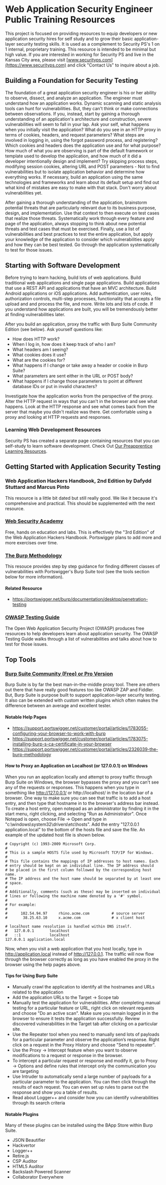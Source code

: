 # Web Application Security Engineer Public Training Resources
This project is focused on providing resources to equip developers or new application security hires for self study and to grow their basic application-layer security testing skills. It is used as a complement to Security PS's 1 on 1 internal, proprietary training. This resource is intended to be minimal but high value. If you are interested in working for Security PS and live in the Kansas City area, please visit [www.securityps.com](https://www.securityps.com) and click "Contact Us" to inquire about a job.

## Building a Foundation for Security Testing
The foundation of a great application security engineer is his or her ability to observe, dissect, and analyze an application. The engineer must understand how an application works. Dynamic scanning and static analysis tools can hunt for vulnerabilities. But, they can't think or make connections between observations. If you, instead, start by gaining a thorough understanding of an application's architecture and construction, severe vulnerabilities will seem to fall in your lap. Ask your self, what happens when you initially visit the application? What do you see in an HTTP proxy in terms of cookies, headers, and request parameters? What steps are involved in logging in, using the forgot password process, and registering? Which cookies and headers does the application use and for what purpose? How much of what you are observing is part of the default framework or template used to develop the application, and how much of it did a developer intentionally design and implement? Try skipping process steps, modifying session cookies, altering URL and POST parameters - Not to find vulnerabilities but to isolate application behavior and determine how everything works. If necessary, build an application using the same technologies and frameworks and learn about its default setup and find out what kind of mistakes are easy to make with that stack. Don't worry about vulnerabilities yet. 

After gaining a thorough understanding of the application, brainstorm potential threats that are particularly relevant due to its business purpose, design, and implementation. Use that context to then execute on test cases that realize those threats. Systematically work through every feature and page of the application, always stopping to think about new potential threats and test cases that must be exercised. Finally, use a list of vulnerabilities and best practices to test the entire application, but apply your knowledge of the application to consider which vulnerabilities apply and how they can be best tested. Go through the application systematically to test for those issues.

## Starting with Software Development
Before trying to learn hacking, build lots of web applications. Build traditional web applications and single page applications. Build applications that use a REST API and applications that have an MVC architecture. Build Android applications or iOS applications. Add authentication, user roles, authorization controls, multi-step processes, functionality that accepts a file upload and and process the file, and more. Write lots and lots of code. If you understand how applications are built, you will be tremendously better at finding vulnerabilities later.

After you build an application, proxy the traffic with Burp Suite Community Edition (see below). Ask yourself questions like:
* How does HTTP work?
* When I log in, how does it keep track of who I am?
* What headers am I seeing?
* What cookies does it use?
* What are the cookies for?
* What happens if I change or take away a header or cookie in Burp Suite?
* What parameters are sent either in the URL or POST body?
* What happens if I change those parameters to point at different database IDs or put in invalid characters?

Investigate how the application works from the perspective of the proxy. Alter the HTTP request in ways that you can't in the browser and see what happens. Look at the HTTP response and see what comes back from the server that maybe you didn't realize was there. Get comfortable using a proxy and looking at HTTP requests and responses.

### Learning Web Development Resources
Security PS has created a separate page containing resources that you can self-study to learn software development. Check Out [Our Preapprentice Learning Resources](https://github.com/securityps/PreapprenticeLearningResources).


## Getting Started with Application Security Testing
### Web Application Hackers Handbook, 2nd Edition by Dafydd Stuttard and Marcus Pinto
This resource is a little bit dated but still really good. We like it because it's comprehensive and practical. This should be supplemented with the next resource.
### [Web Security Academy](https://portswigger.net/web-security)
Free, hands on education and labs. This is effectively the "3rd Edition" of the Web Application Hackers Handbook. Portswigger plans to add more and more exercises over time.
### [The Burp Methodology](https://portswigger.net/support/the-burp-methodology)
This resouce provides step by step guidance for finding different classes of vulnerabilities with Portswigger's Burp Suite tool (see the tools section below for more information).
#### Related Resource
* https://portswigger.net/burp/documentation/desktop/penetration-testing

### [OWASP Testing Guide](https://www.owasp.org/index.php/OWASP_Testing_Project)
The Open Web Application Security Project (OWASP) produces free resources to help developers learn about application security. The OWASP Testing Guide walks through a list of vulnerabilities and talks about how to test for those issues.

## Top Tools
### [Burp Suite Community (Free) or Pro Version](https://portswigger.net/burp/communitydownload)
Burp Suite is by far the best man-in-the-middle proxy tool. There are others out there that have really good features too like OWASP ZAP and Fiddler. But, Burp Suite is purpose built to support application-layer security testing. It also can be extended with custom written plugins which often makes the difference between an average and excellent tester.

#### Notable Help Pages
* https://support.portswigger.net/customer/portal/articles/1783055-configuring-your-browser-to-work-with-burp
* https://support.portswigger.net/customer/portal/articles/1783075-installing-burp-s-ca-certificate-in-your-browser
* https://support.portswigger.net/customer/portal/articles/2326039-the-burp-methodology

#### How to Proxy an Application on Localhost (or 127.0.0.1) on Windows
When you run an application locally and attempt to proxy traffic through Burp Suite on Windows, the browser bypasses the proxy and you can't see any of the requests or responses. This happens when you type in something like http://127.0.0.1/ or http://localhost/ in the location bar of a browser. One way to make sure you can see that traffic is to add a host entry, and then type that hostname in to the browser's address bar instead. To create a host entry, open notepad as an administrator by finding it in the start menu, right clicking, and selecting "Run as Administrator". Once Notepad is open, choose File -> Open and type in "c:\windows\system32\drivers\etc\hosts". Add the entry "127.0.0.1 application.local" to the bottom of the hosts file and save the file. An example of the updated host file is shown below.
```
# Copyright (c) 1993-2009 Microsoft Corp.
#
# This is a sample HOSTS file used by Microsoft TCP/IP for Windows.
#
# This file contains the mappings of IP addresses to host names. Each
# entry should be kept on an individual line. The IP address should
# be placed in the first column followed by the corresponding host name.
# The IP address and the host name should be separated by at least one
# space.
#
# Additionally, comments (such as these) may be inserted on individual
# lines or following the machine name denoted by a '#' symbol.
#
# For example:
#
#      102.54.94.97     rhino.acme.com          # source server
#       38.25.63.10     x.acme.com              # x client host

# localhost name resolution is handled within DNS itself.
#	127.0.0.1       localhost
#	::1             localhost
127.0.0.1 application.local
```
Now, when you visit a web application that you host locally, type in http://application.local instead of http://127.0.0.1. The traffic will now flow through the browser correctly as long as you have enabled the proxy in the browser using the help pages above.

#### Tips for Using Burp Suite
* Manually crawl the application to identify all the hostnames and URLs related to the application
* Add the application URLs to the Target → Scope tab
* Manually test the application for vulnerabilities. After completing manual testing for a particular feature or URL, right click on relevant requests and choose "Do an active scan". Make sure you remain logged in in the browser to ensure it tests the application successfully. Review discovered vulnerabilities in the Target tab after clicking on a particular site.
* Use the Repeater tool when you need to manually send lots of payloads for a particular parameter and observe the application’s response. Right click on a request in the Proxy History and choose "Send to repeater".
* Use the Proxy → Intercept feature when you want to observe modifications to a request or response in the browser.
* To intercept a particular request or response and modify it, go to Proxy → Options and define rules that intercept only the communication you are targeting
* Use Intruder to automatically send a large number of payloads for a particular parameter to the application. You can then click through the results of each request. You can even set up rules to parse out the response and show you a table of results.
* Read about Logger++ and consider how you can identify vulnerabilities through its search criteria

#### Notable Plugins
Many of these plugins can be installed using the BApp Store within Burp Suite.
* JSON Beautifier
* Hackvertor
* Logger++
* Retire.js
* CSP Auditor
* HTML5 Auditor
* Backslash Powered Scanner
* Collaborator Everywhere
